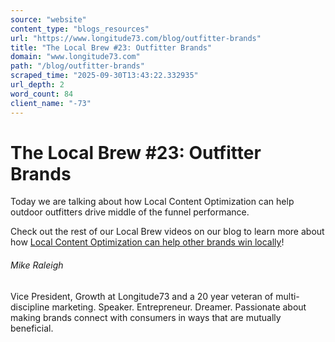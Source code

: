 ```yaml
---
source: "website"
content_type: "blogs_resources"
url: "https://www.longitude73.com/blog/outfitter-brands"
title: "The Local Brew #23: Outfitter Brands"
domain: "www.longitude73.com"
path: "/blog/outfitter-brands"
scraped_time: "2025-09-30T13:43:22.332935"
url_depth: 2
word_count: 84
client_name: "-73"
---
```


# The Local Brew #23: Outfitter Brands

Today we are talking about how Local Content Optimization can help outdoor outfitters drive middle of the funnel performance.

Check out the rest of our Local Brew videos on our blog to learn more about how [Local Content Optimization can help other brands win locally](/blog/the-local-brew-45-subaru-love-promise-campaign)!  

###### Mike Raleigh

Vice President, Growth at Longitude73 and a 20 year veteran of multi-discipline marketing. Speaker. Entrepreneur. Dreamer. Passionate about making brands connect with consumers in ways that are mutually beneficial.